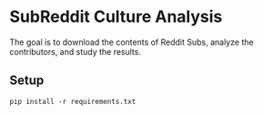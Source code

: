 # SubReddit Culture Analysis
The goal is to download the contents of Reddit Subs, analyze the contributors, and study the results.

## Setup
```
pip install -r requirements.txt
```
